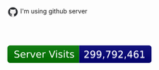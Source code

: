 <p><img src="/assets/images/fluidicon.png" style="padding;width: 5%; vertical-align:middle;margin:50px 0px" alt="github-logo"></img>
I'm using github server</p>
<div />
<img src="/assets/svg/servervisit.svg"></img>
